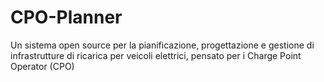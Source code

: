# CPO-Planner
Un sistema open source per la pianificazione, progettazione e gestione di infrastrutture di ricarica per veicoli elettrici, pensato per i Charge Point Operator (CPO)
